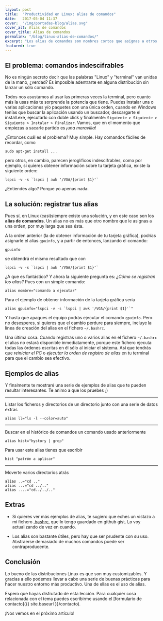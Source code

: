 ```yaml
---
layout: post
title:  "Productividad en Linux: alias de comandos"
date:   2017-05-04 11:37
cover:  "/img/portadas-blog/alias.svg"
cover_alt: Alias de comandos
cover_title: Alias de comandos
permalink: "/blog/linux-alias-de-comandos/"
excerpt: "Los alias de comandos son nombres cortos que asignas a otros comandos, normalmente más largos. Aprende a registrar y a usar esta funcionalidad en este artículo."
featured: true
---
```


## El problema: comandos indescifrables

No es ningún secreto decir que las palabras "Linux" y "terminal" van unidas de la mano, ¿verdad? Es imposible adentrarte en alguna distribución sin lanzar un sólo comando.

Todos nos asustamos al usar las primeras veces la terminal, pero cuanto más la usas más te sorprende la potencia que tiene. Puedes instalar una o varias aplicaciones y/o paquetes con una única orden, cuando en Windows tenías que buscar la aplicación usando un buscador, descargarte el install.exe, ejecutarlo con doble click y finalmente: `Siguiente > Siguiente > Siguiente > Instalar > Finalizar`. Vamos, que en el momento que empiezas a sacarle partido es *¡una maravilla!*

¿Entonces cuál es el problema? Muy simple. Hay comandos fáciles de recordar, como
```
sudo apt-get install ...
```
pero otros, en cambio, parecen jeroglíficos indescifrables, como por ejemplo, si quieres obtener información sobre tu tarjeta gráfica, existe la siguiente orden:

```
lspci -v -s `lspci | awk '/VGA/{print $1}'`
```
¿Entiendes algo? Porque yo apenas nada.

## La solución: registrar tus alias

Pues sí, en Linux (casi)siempre existe una solución, y en este caso son los **alias de comandos**. Un alias no es más que otro nombre que le asignas a una orden, por muy larga que sea ésta.

A la orden anterior (la de obtener información de tu tarjeta gráfica), podrías asignarle el alias `gpuinfo`, y a partir de entonces, lanzando el comando:

```
gpuinfo
```

se obtendrá el mismo resultado que con

```
lspci -v -s `lspci | awk '/VGA/{print $1}'`
```

¿A que es fantástico? Y ahora la siguiente pregunta es: *¿Cómo se registran los alias?* Pues con un simple comando:

```
alias nombre="comando a ejecutar"
```

Para el ejemplo de obtener información de la tarjeta gráfica sería

```
alias gpuinfo="lspci -v -s `lspci | awk '/VGA/{print $1}'`"
```

Y hasta que apagues el equipo podrás ejecutar el comando `gpuinfo`. Pero no desesperes, si quieres que el cambio perdure para siempre, incluye la línea de creación del alias en el fichero `~/.bashrc`.

Una última cosa. Cuando registras uno o varios alias en el fichero  `~/.bashrc` el alias no estará disponible inmediatamente, porque este fichero ejecuta todas las órdenes escritas en él sólo al iniciar el sistema. Así que tendrás que *reiniciar el PC* o *ejecutar la orden de registro de alias* en tu terminal para que el cambio sea efectivo.

## Ejemplos de alias

Y finalmente te mostraré una serie de ejemplos de alias que te pueden resultar interesantes. Te animo a que los pruebes ;)

---

Listar los ficheros y directorios de un directorio junto con una serie de datos extras

```
alias ll="ls -l --color=auto"
```
---

Buscar en el histórico de comandos un comando usado anteriormente

```
alias hist="hystory | grep"
```

Para usar este alias tienes que escribir

```
hist "patrón a aplicar"
```

---

Moverte varios directorios atrás

```
alias ..="cd .."
alias ...="cd ../.."
alias ....="cd../../.."
```

## Extras

- Si quieres ver más ejemplos de alias, te sugiero que eches un vistazo a mi fichero [.bashrc](https://gist.github.com/josedabm/dca79f8a86b3291014eaf258c805bab2), que lo tengo guardado en github gist. Lo voy actualizando de vez en cuando.

- Los alias son bastante útiles, pero hay que ser prudente con su uso. Abstraerse demasiado de muchos comandos puede ser contraproducente.

## Conclusión

Lo bueno de las distribuciones Linux es que son muy customizables. Y gracias a ello podemos llevar a cabo una serie de buenas prácticas para hacer nuestro entorno más productivo. Una de ellas es el uso de alias.

Espero que hayas disfrutado de esta lección. Para cualquier cosa relacionada con el tema puedes escribirme usando el [formulario de contacto]({{ site.baseurl }}/contacto).

¡Nos vemos en el próximo artículo!
